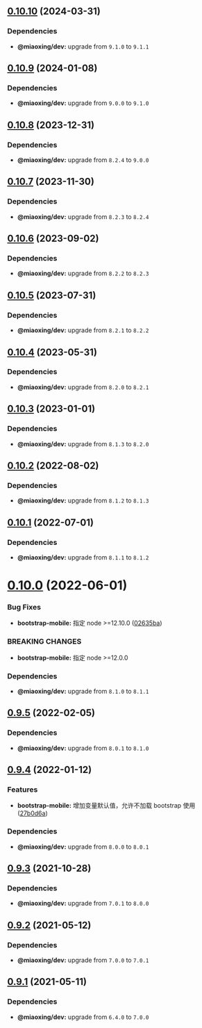 ## [0.10.10](https://github.com/twinh/bootstrap-mobile/compare/v0.10.9...v0.10.10) (2024-03-31)





### Dependencies

* **@miaoxing/dev:** upgrade from `9.1.0` to `9.1.1`

## [0.10.9](https://github.com/twinh/bootstrap-mobile/compare/v0.10.8...v0.10.9) (2024-01-08)





### Dependencies

* **@miaoxing/dev:** upgrade from `9.0.0` to `9.1.0`

## [0.10.8](https://github.com/twinh/bootstrap-mobile/compare/v0.10.7...v0.10.8) (2023-12-31)





### Dependencies

* **@miaoxing/dev:** upgrade from `8.2.4` to `9.0.0`

## [0.10.7](https://github.com/twinh/bootstrap-mobile/compare/v0.10.6...v0.10.7) (2023-11-30)





### Dependencies

* **@miaoxing/dev:** upgrade from `8.2.3` to `8.2.4`

## [0.10.6](https://github.com/twinh/bootstrap-mobile/compare/v0.10.5...v0.10.6) (2023-09-02)





### Dependencies

* **@miaoxing/dev:** upgrade from `8.2.2` to `8.2.3`

## [0.10.5](https://github.com/twinh/bootstrap-mobile/compare/v0.10.4...v0.10.5) (2023-07-31)





### Dependencies

* **@miaoxing/dev:** upgrade from `8.2.1` to `8.2.2`

## [0.10.4](https://github.com/twinh/bootstrap-mobile/compare/v0.10.3...v0.10.4) (2023-05-31)





### Dependencies

* **@miaoxing/dev:** upgrade from `8.2.0` to `8.2.1`

## [0.10.3](https://github.com/twinh/bootstrap-mobile/compare/v0.10.2...v0.10.3) (2023-01-01)





### Dependencies

* **@miaoxing/dev:** upgrade from `8.1.3` to `8.2.0`

## [0.10.2](https://github.com/twinh/bootstrap-mobile/compare/v0.10.1...v0.10.2) (2022-08-02)





### Dependencies

* **@miaoxing/dev:** upgrade from `8.1.2` to `8.1.3`

## [0.10.1](https://github.com/twinh/bootstrap-mobile/compare/v0.10.0...v0.10.1) (2022-07-01)





### Dependencies

* **@miaoxing/dev:** upgrade from `8.1.1` to `8.1.2`

# [0.10.0](https://github.com/twinh/bootstrap-mobile/compare/v0.9.5...v0.10.0) (2022-06-01)


### Bug Fixes

* **bootstrap-mobile:** 指定 node >=12.10.0 ([02635ba](https://github.com/twinh/bootstrap-mobile/commit/02635bad0cb3cdb9f5455aba4c8c7ba6ddf6239e))


### BREAKING CHANGES

* **bootstrap-mobile:** 指定 node >=12.0.0





### Dependencies

* **@miaoxing/dev:** upgrade from `8.1.0` to `8.1.1`

## [0.9.5](https://github.com/twinh/bootstrap-mobile/compare/v0.9.4...v0.9.5) (2022-02-05)





### Dependencies

* **@miaoxing/dev:** upgrade from `8.0.1` to `8.1.0`

## [0.9.4](https://github.com/twinh/bootstrap-mobile/compare/v0.9.3...v0.9.4) (2022-01-12)


### Features

* **bootstrap-mobile:** 增加变量默认值，允许不加载 bootstrap 使用 ([27b0d6a](https://github.com/twinh/bootstrap-mobile/commit/27b0d6a07aa4b1a552a6414f73e038fc5fa6bc9e))





### Dependencies

* **@miaoxing/dev:** upgrade from `8.0.0` to `8.0.1`

## [0.9.3](https://github.com/twinh/bootstrap-mobile/compare/v0.9.2...v0.9.3) (2021-10-28)





### Dependencies

* **@miaoxing/dev:** upgrade from `7.0.1` to `8.0.0`

## [0.9.2](https://github.com/twinh/bootstrap-mobile/compare/v0.9.1...v0.9.2) (2021-05-12)





### Dependencies

* **@miaoxing/dev:** upgrade from `7.0.0` to `7.0.1`

## [0.9.1](https://github.com/twinh/bootstrap-mobile/compare/v0.9.0...v0.9.1) (2021-05-11)





### Dependencies

* **@miaoxing/dev:** upgrade from `6.4.0` to `7.0.0`
